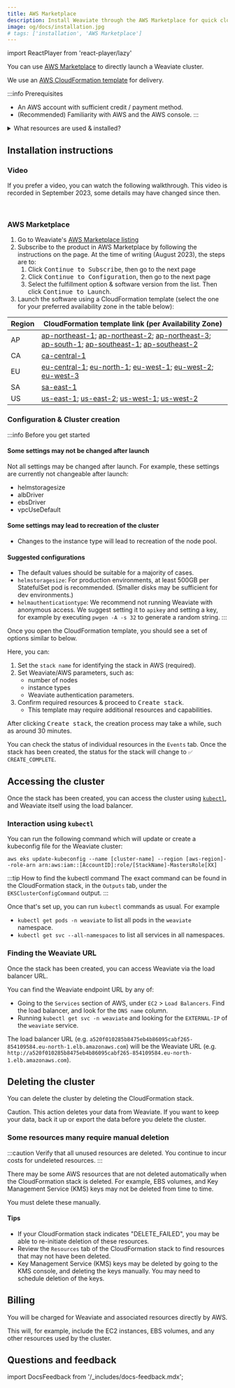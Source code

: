 ```yaml
---
title: AWS Marketplace
description: Install Weaviate through the AWS Marketplace for quick cloud deployment.
image: og/docs/installation.jpg
# tags: ['installation', 'AWS Marketplace']
---
```


import ReactPlayer from 'react-player/lazy'

<!-- NOTE: To show this page on the sidebar, remove the `sidebar_class_name: hidden` line above. -->

You can use [AWS Marketplace](https://aws.amazon.com/marketplace) to directly launch a Weaviate cluster.

We use an [AWS CloudFormation template](https://aws.amazon.com/cloudformation/) for delivery.

:::info Prerequisites
- An AWS account with sufficient credit / payment method.
- (Recommended) Familiarity with AWS and the AWS console.
:::

<details>
  <summary>
    What resources are used & installed?
  </summary>

This will set up the following resources:
- EKS Cluster with a Single Node Group
    - In the default VPC or a fresh VPC with CIDR 10.0.0.0/16
- Load Balancer Controller for EKS
- aws-ebs-csi-driver for EKS
- The latest selected version of Weaviate (e.g. `1.20.3` if you select `1.20`)
    - This will be installed using our official Helm chart

</details>

## Installation instructions

### Video

If you prefer a video, you can watch the following walkthrough. This video is recorded in September 2023, some details may have changed since then.

<ReactPlayer className="react-player" url='https://youtu.be/_2rBrKp83iM' controls='true' />
<br/>

### AWS Marketplace

1. Go to Weaviate's [AWS Marketplace listing](https://aws.amazon.com/marketplace/pp/prodview-cicacyv63r43i)
1. Subscribe to the product in AWS Marketplace by following the instructions on the page. At the time of writing (August 2023), the steps are to:
    1. Click <kbd>Continue to Subscribe</kbd>, then go to the next page
    1. Click <kbd>Continue to Configuration</kbd>, then go to the next page
    1. Select the fulfillment option & software version from the list. Then click <kbd>Continue to Launch</kbd>.
1. Launch the software using a CloudFormation template (select the one for your preferred availability zone in the table below):

| Region | CloudFormation template link (per Availability Zone) |
| --- | --- |
| AP | [ap-northeast-1](https://ap-northeast-1.console.aws.amazon.com/cloudformation/home?region=ap-northeast-1#/stacks/quickcreate?templateURL=https://weaviate-aws-marketplace.s3.amazonaws.com/cdk-assets/latest/WeaviateEKS.template.json); [ap-northeast-2](https://ap-northeast-2.console.aws.amazon.com/cloudformation/home?region=ap-northeast-2#/stacks/quickcreate?templateURL=https://weaviate-aws-marketplace.s3.amazonaws.com/cdk-assets/latest/WeaviateEKS.template.json); [ap-northeast-3](https://ap-northeast-3.console.aws.amazon.com/cloudformation/home?region=ap-northeast-3#/stacks/quickcreate?templateURL=https://weaviate-aws-marketplace.s3.amazonaws.com/cdk-assets/latest/WeaviateEKS.template.json); [ap-south-1](https://ap-south-1.console.aws.amazon.com/cloudformation/home?region=ap-south-1#/stacks/quickcreate?templateURL=https://weaviate-aws-marketplace.s3.amazonaws.com/cdk-assets/latest/WeaviateEKS.template.json); [ap-southeast-1](https://ap-southeast-1.console.aws.amazon.com/cloudformation/home?region=ap-southeast-1#/stacks/quickcreate?templateURL=https://weaviate-aws-marketplace.s3.amazonaws.com/cdk-assets/latest/WeaviateEKS.template.json); [ap-southeast-2](https://ap-southeast-2.console.aws.amazon.com/cloudformation/home?region=ap-southeast-2#/stacks/quickcreate?templateURL=https://weaviate-aws-marketplace.s3.amazonaws.com/cdk-assets/latest/WeaviateEKS.template.json) |
| CA | [ca-central-1](https://ca-central-1.console.aws.amazon.com/cloudformation/home?region=ca-central-1#/stacks/quickcreate?templateURL=https://weaviate-aws-marketplace.s3.amazonaws.com/cdk-assets/latest/WeaviateEKS.template.json) |
| EU | [eu-central-1](https://eu-central-1.console.aws.amazon.com/cloudformation/home?region=eu-central-1#/stacks/quickcreate?templateURL=https://weaviate-aws-marketplace.s3.amazonaws.com/cdk-assets/latest/WeaviateEKS.template.json); [eu-north-1](https://eu-north-1.console.aws.amazon.com/cloudformation/home?region=eu-north-1#/stacks/quickcreate?templateURL=https://weaviate-aws-marketplace.s3.amazonaws.com/cdk-assets/latest/WeaviateEKS.template.json); [eu-west-1](https://eu-west-1.console.aws.amazon.com/cloudformation/home?region=eu-west-1#/stacks/quickcreate?templateURL=https://weaviate-aws-marketplace.s3.amazonaws.com/cdk-assets/latest/WeaviateEKS.template.json); [eu-west-2](https://eu-west-2.console.aws.amazon.com/cloudformation/home?region=eu-west-2#/stacks/quickcreate?templateURL=https://weaviate-aws-marketplace.s3.amazonaws.com/cdk-assets/latest/WeaviateEKS.template.json); [eu-west-3](https://eu-west-3.console.aws.amazon.com/cloudformation/home?region=eu-west-3#/stacks/quickcreate?templateURL=https://weaviate-aws-marketplace.s3.amazonaws.com/cdk-assets/latest/WeaviateEKS.template.json) |
| SA | [sa-east-1](https://sa-east-1.console.aws.amazon.com/cloudformation/home?region=sa-east-1#/stacks/quickcreate?templateURL=https://weaviate-aws-marketplace.s3.amazonaws.com/cdk-assets/latest/WeaviateEKS.template.json) |
| US | [us-east-1](https://us-east-1.console.aws.amazon.com/cloudformation/home?region=us-east-1#/stacks/quickcreate?templateURL=https://weaviate-aws-marketplace.s3.amazonaws.com/cdk-assets/latest/WeaviateEKS.template.json); [us-east-2](https://us-east-2.console.aws.amazon.com/cloudformation/home?region=us-east-2#/stacks/quickcreate?templateURL=https://weaviate-aws-marketplace.s3.amazonaws.com/cdk-assets/latest/WeaviateEKS.template.json); [us-west-1](https://us-west-1.console.aws.amazon.com/cloudformation/home?region=us-west-1#/stacks/quickcreate?templateURL=https://weaviate-aws-marketplace.s3.amazonaws.com/cdk-assets/latest/WeaviateEKS.template.json); [us-west-2](https://us-west-2.console.aws.amazon.com/cloudformation/home?region=us-west-2#/stacks/quickcreate?templateURL=https://weaviate-aws-marketplace.s3.amazonaws.com/cdk-assets/latest/WeaviateEKS.template.json) |

### Configuration & Cluster creation

:::info Before you get started
#### Some settings may not be changed after launch

Not all settings may be changed after launch. For example, these settings are currently not changeable after launch:
- helmstoragesize
- albDriver
- ebsDriver
- vpcUseDefault

#### Some settings may lead to recreation of the cluster

- Changes to the instance type will lead to recreation of the node pool.

#### Suggested configurations

- The default values should be suitable for a majority of cases.
- `helmstoragesize`: For production environments, at least 500GB per StatefulSet pod is recommended. (Smaller disks may be sufficient for dev environments.)
- `helmauthenticationtype`: We recommend not running Weaviate with anonymous access. We suggest setting it to `apikey` and setting a key, for example by executing `pwgen -A -s 32` to generate a random string.
:::

Once you open the CloudFormation template, you should see a set of options similar to below.

Here, you can:

1. Set the `stack name` for identifying the stack in AWS (required).
1. Set Weaviate/AWS parameters, such as:
    - number of nodes
    - instance types
    - Weaviate authentication parameters.
1. Confirm required resources & proceed to <kbd>Create stack</kbd>.
    - This template may require additional resources and capabilities.

After clicking <kbd>Create stack</kbd>, the creation process may take a while, such as around 30 minutes.

You can check the status of individual resources in the `Events` tab. Once the stack has been created, the status for the stack will change to `✅ CREATE_COMPLETE`.

## Accessing the cluster

Once the stack has been created, you can access the cluster using [`kubectl`](https://kubernetes.io/docs/tasks/tools/), and Weaviate itself using the load balancer.

### Interaction using `kubectl`

You can run the following command which will update or create a kubeconfig file for the Weaviate cluster:

```
aws eks update-kubeconfig --name [cluster-name] --region [aws-region]--role-arn arn:aws:iam::[AccountID]:role/[StackName]-MastersRole[XX]
```

:::tip How to find the kubectl command
The exact command can be found in the CloudFormation stack, in the `Outputs` tab, under the `EKSClusterConfigCommand` output.
:::

Once that's set up, you can run `kubectl` commands as usual. For example

- `kubectl get pods -n weaviate` to list all pods in the `weaviate` namespace.
- `kubectl get svc --all-namespaces` to list all services in all namespaces.

### Finding the Weaviate URL

Once the stack has been created, you can access Weaviate via the load balancer URL.

You can find the Weaviate endpoint URL by any of:
- Going to the `Services` section of AWS, under `EC2` > `Load Balancers`. Find the load balancer, and look for the `DNS name` column.
- Running `kubectl get svc -n weaviate` and looking for the `EXTERNAL-IP` of the `weaviate` service.

The load balancer URL (e.g. `a520f010285b8475eb4b86095cabf265-854109584.eu-north-1.elb.amazonaws.com`) will be the Weaviate URL (e.g. `http://a520f010285b8475eb4b86095cabf265-854109584.eu-north-1.elb.amazonaws.com`).

## Deleting the cluster

You can delete the cluster by deleting the CloudFormation stack.

Caution. This action deletes your data from Weaviate. If you want to keep your data, back it up or export the data before you delete the cluster.

### Some resources many require manual deletion

:::caution
Verify that all unused resources are deleted. You continue to incur costs for undeleted resources.
:::

There may be some AWS resources that are not deleted automatically when the CloudFormation stack is deleted. For example, EBS volumes, and Key Management Service (KMS) keys may not be deleted from time to time.

You must delete these manually.

#### Tips

- If your CloudFormation stack indicates "DELETE_FAILED", you may be able to re-initiate deletion of these resources.
- Review the `Resources` tab of the CloudFormation stack to find resources that may not have been deleted.
- Key Management Service (KMS) keys may be deleted by going to the KMS console, and deleting the keys manually. You may need to schedule deletion of the keys.


## Billing

You will be charged for Weaviate and associated resources directly by AWS.

This will, for example, include the EC2 instances, EBS volumes, and any other resources used by the cluster.


## Questions and feedback

import DocsFeedback from '/_includes/docs-feedback.mdx';

<DocsFeedback/>
